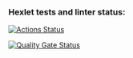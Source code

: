 ### Hexlet tests and linter status:

[![Actions Status](https://github.com/Ekaterina2264/frontend-project-44/actions/workflows/hexlet-check.yml/badge.svg)](https://github.com/Ekaterina2264/frontend-project-44/actions)

[![Quality Gate Status](https://sonarcloud.io/api/project_badges/measure?project=Ekaterina2264_frontend-project-44&metric=alert_status)](https://sonarcloud.io/summary/new_code?id=Ekaterina2264_frontend-project-44)
